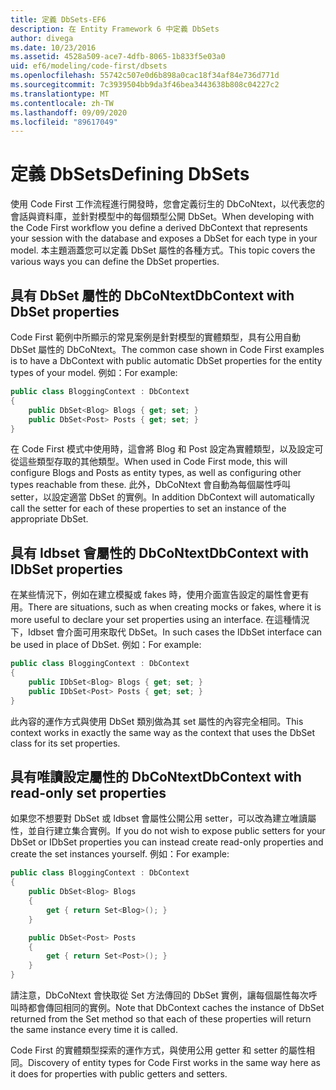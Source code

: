 ```yaml
---
title: 定義 DbSets-EF6
description: 在 Entity Framework 6 中定義 DbSets
author: divega
ms.date: 10/23/2016
ms.assetid: 4528a509-ace7-4dfb-8065-1b833f5e03a0
uid: ef6/modeling/code-first/dbsets
ms.openlocfilehash: 55742c507e0d6b898a0cac18f34af84e736d771d
ms.sourcegitcommit: 7c3939504bb9da3f46bea3443638b808c04227c2
ms.translationtype: MT
ms.contentlocale: zh-TW
ms.lasthandoff: 09/09/2020
ms.locfileid: "89617049"
---
```

# <a name="defining-dbsets"></a><span data-ttu-id="8ec9f-103">定義 DbSets</span><span class="sxs-lookup"><span data-stu-id="8ec9f-103">Defining DbSets</span></span>
<span data-ttu-id="8ec9f-104">使用 Code First 工作流程進行開發時，您會定義衍生的 DbCoNtext，以代表您的會話與資料庫，並針對模型中的每個類型公開 DbSet。</span><span class="sxs-lookup"><span data-stu-id="8ec9f-104">When developing with the Code First workflow you define a derived DbContext that represents your session with the database and exposes a DbSet for each type in your model.</span></span> <span data-ttu-id="8ec9f-105">本主題涵蓋您可以定義 DbSet 屬性的各種方式。</span><span class="sxs-lookup"><span data-stu-id="8ec9f-105">This topic covers the various ways you can define the DbSet properties.</span></span>  

## <a name="dbcontext-with-dbset-properties"></a><span data-ttu-id="8ec9f-106">具有 DbSet 屬性的 DbCoNtext</span><span class="sxs-lookup"><span data-stu-id="8ec9f-106">DbContext with DbSet properties</span></span>  

<span data-ttu-id="8ec9f-107">Code First 範例中所顯示的常見案例是針對模型的實體類型，具有公用自動 DbSet 屬性的 DbCoNtext。</span><span class="sxs-lookup"><span data-stu-id="8ec9f-107">The common case shown in Code First examples is to have a DbContext with public automatic DbSet properties for the entity types of your model.</span></span> <span data-ttu-id="8ec9f-108">例如：</span><span class="sxs-lookup"><span data-stu-id="8ec9f-108">For example:</span></span>  

``` csharp
public class BloggingContext : DbContext
{
    public DbSet<Blog> Blogs { get; set; }
    public DbSet<Post> Posts { get; set; }
}
```  

<span data-ttu-id="8ec9f-109">在 Code First 模式中使用時，這會將 Blog 和 Post 設定為實體類型，以及設定可從這些類型存取的其他類型。</span><span class="sxs-lookup"><span data-stu-id="8ec9f-109">When used in Code First mode, this will configure Blogs and Posts as entity types, as well as configuring other types reachable from these.</span></span> <span data-ttu-id="8ec9f-110">此外，DbCoNtext 會自動為每個屬性呼叫 setter，以設定適當 DbSet 的實例。</span><span class="sxs-lookup"><span data-stu-id="8ec9f-110">In addition DbContext will automatically call the setter for each of these properties to set an instance of the appropriate DbSet.</span></span>  

## <a name="dbcontext-with-idbset-properties"></a><span data-ttu-id="8ec9f-111">具有 Idbset 會屬性的 DbCoNtext</span><span class="sxs-lookup"><span data-stu-id="8ec9f-111">DbContext with IDbSet properties</span></span>  

<span data-ttu-id="8ec9f-112">在某些情況下，例如在建立模擬或 fakes 時，使用介面宣告設定的屬性會更有用。</span><span class="sxs-lookup"><span data-stu-id="8ec9f-112">There are situations, such as when creating mocks or fakes, where it is more useful to declare your set properties using an interface.</span></span> <span data-ttu-id="8ec9f-113">在這種情況下，Idbset 會介面可用來取代 DbSet。</span><span class="sxs-lookup"><span data-stu-id="8ec9f-113">In such cases the IDbSet interface can be used in place of DbSet.</span></span> <span data-ttu-id="8ec9f-114">例如：</span><span class="sxs-lookup"><span data-stu-id="8ec9f-114">For example:</span></span>  

``` csharp
public class BloggingContext : DbContext
{
    public IDbSet<Blog> Blogs { get; set; }
    public IDbSet<Post> Posts { get; set; }
}
```  

<span data-ttu-id="8ec9f-115">此內容的運作方式與使用 DbSet 類別做為其 set 屬性的內容完全相同。</span><span class="sxs-lookup"><span data-stu-id="8ec9f-115">This context works in exactly the same way as the context that uses the DbSet class for its set properties.</span></span>  

## <a name="dbcontext-with-read-only-set-properties"></a><span data-ttu-id="8ec9f-116">具有唯讀設定屬性的 DbCoNtext</span><span class="sxs-lookup"><span data-stu-id="8ec9f-116">DbContext with read-only set properties</span></span>  

<span data-ttu-id="8ec9f-117">如果您不想要對 DbSet 或 Idbset 會屬性公開公用 setter，可以改為建立唯讀屬性，並自行建立集合實例。</span><span class="sxs-lookup"><span data-stu-id="8ec9f-117">If you do not wish to expose public setters for your DbSet or IDbSet properties you can instead create read-only properties and create the set instances yourself.</span></span> <span data-ttu-id="8ec9f-118">例如：</span><span class="sxs-lookup"><span data-stu-id="8ec9f-118">For example:</span></span>  

``` csharp
public class BloggingContext : DbContext
{
    public DbSet<Blog> Blogs
    {
        get { return Set<Blog>(); }
    }

    public DbSet<Post> Posts
    {
        get { return Set<Post>(); }
    }
}
```  

<span data-ttu-id="8ec9f-119">請注意，DbCoNtext 會快取從 Set 方法傳回的 DbSet 實例，讓每個屬性每次呼叫時都會傳回相同的實例。</span><span class="sxs-lookup"><span data-stu-id="8ec9f-119">Note that DbContext caches the instance of DbSet returned from the Set method so that each of these properties will return the same instance every time it is called.</span></span>  

<span data-ttu-id="8ec9f-120">Code First 的實體類型探索的運作方式，與使用公用 getter 和 setter 的屬性相同。</span><span class="sxs-lookup"><span data-stu-id="8ec9f-120">Discovery of entity types for Code First works in the same way here as it does for properties with public getters and setters.</span></span>  
